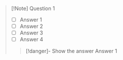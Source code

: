 > [!Note] Question 1
> - [ ] Answer 1
> - [ ] Answer 2
> - [ ] Answer 3
> - [ ] Answer 4
> > [!danger]- Show the answer
> > Answer 1

